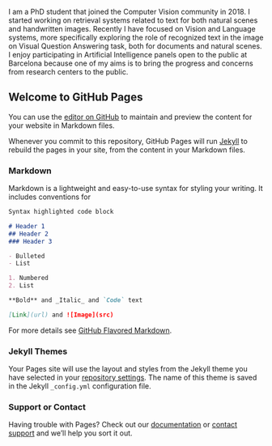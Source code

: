 I am a PhD student that joined the Computer Vision community in 2018. I started working on retrieval systems related to text for both natural scenes and handwritten images. Recently I have focused on Vision and Language systems, more specifically exploring the role of recognized text in the image on Visual Question Answering task, both for documents and natural scenes.
I enjoy participating in Artificial Intelligence panels open to the public at Barcelona because one of my aims is to bring the progress and concerns from research centers to the public.

## Welcome to GitHub Pages

You can use the [editor on GitHub](https://github.com/rubenpt91/rubenpt91.github.io/edit/main/index.md) to maintain and preview the content for your website in Markdown files.

Whenever you commit to this repository, GitHub Pages will run [Jekyll](https://jekyllrb.com/) to rebuild the pages in your site, from the content in your Markdown files.

### Markdown

Markdown is a lightweight and easy-to-use syntax for styling your writing. It includes conventions for

```markdown
Syntax highlighted code block

# Header 1
## Header 2
### Header 3

- Bulleted
- List

1. Numbered
2. List

**Bold** and _Italic_ and `Code` text

[Link](url) and ![Image](src)
```

For more details see [GitHub Flavored Markdown](https://guides.github.com/features/mastering-markdown/).

### Jekyll Themes

Your Pages site will use the layout and styles from the Jekyll theme you have selected in your [repository settings](https://github.com/rubenpt91/rubenpt91.github.io/settings/pages). The name of this theme is saved in the Jekyll `_config.yml` configuration file.

### Support or Contact

Having trouble with Pages? Check out our [documentation](https://docs.github.com/categories/github-pages-basics/) or [contact support](https://support.github.com/contact) and we’ll help you sort it out.

